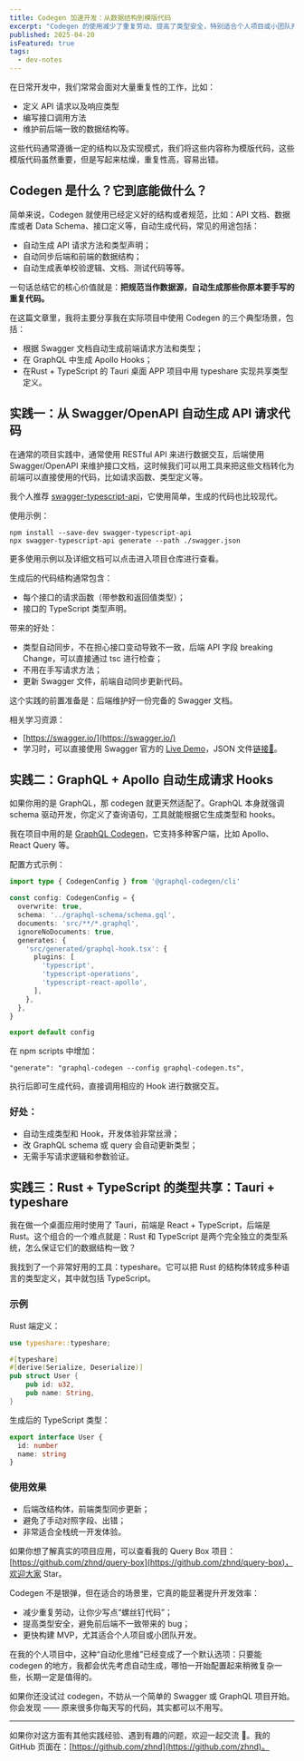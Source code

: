 ```yaml
---
title: Codegen 加速开发：从数据结构到模版代码
excerpt: "Codegen 的使用减少了重复劳动、提高了类型安全，特别适合个人项目或小团队开发。Codegen 虽不是万能，但用得好可以极大提高开发体验和项目质量。"
published: 2025-04-20
isFeatured: true
tags:
  - dev-notes
---
```


在日常开发中，我们常常会面对大量重复性的工作，比如：

- 定义 API 请求以及响应类型
- 编写接口调用方法
- 维护前后端一致的数据结构等。

这些代码通常遵循一定的结构以及实现模式，我们将这些内容称为模版代码，这些模版代码虽然重要，但是写起来枯燥，重复性高，容易出错。

## Codegen 是什么？它到底能做什么？

简单来说，Codegen 就使用已经定义好的结构或者规范，比如：API 文档、数据库或者 Data Schema、接口定义等，自动生成代码，常见的用途包括：

- 自动生成 API 请求方法和类型声明；
- 自动同步后端和前端的数据结构；
- 自动生成表单校验逻辑、文档、测试代码等等。

一句话总结它的核心价值就是：**把规范当作数据源，自动生成那些你原本要手写的重复代码。**

在这篇文章里，我将主要分享我在实际项目中使用 Codegen 的三个典型场景，包括：

- 根据 Swagger 文档自动生成前端请求方法和类型；
- 在 GraphQL 中生成 Apollo Hooks；
- 在Rust + TypeScript 的 Tauri 桌面 APP 项目中用 typeshare 实现共享类型定义。

## 实践一：从 Swagger/OpenAPI 自动生成 API 请求代码

在通常的项目实践中，通常使用 RESTful API 来进行数据交互，后端使用 Swagger/OpenAPI 来维护接口文档，这时候我们可以用工具来把这些文档转化为前端可以直接使用的代码，比如请求函数、类型定义等。

我个人推荐 [swagger-typescript-api](https://github.com/acacode/swagger-typescript-api)，它使用简单，生成的代码也比较现代。

使用示例：

```
npm install --save-dev swagger-typescript-api
npx swagger-typescript-api generate --path ./swagger.json
```

更多使用示例以及详细文档可以点击进入项目仓库进行查看。

生成后的代码结构通常包含：

- 每个接口的请求函数（带参数和返回值类型）；
- 接口的 TypeScript 类型声明。

带来的好处：

- 类型自动同步，不在担心接口变动导致不一致，后端 API 字段 breaking Change，可以直接通过 tsc 进行检查；
- 不用在手写请求方法；
- 更新 Swagger 文件，前端自动同步更新代码。

这个实践的前置准备是：后端维护好一份完备的 Swagger 文档。

相关学习资源：

- [https://swagger.io/](https://swagger.io/)
- 学习时，可以直接使用 Swagger 官方的 [Live Demo](https://petstore.swagger.io/)，JSON 文件[链接🔗](https://petstore.swagger.io/v2/swagger.json)。

## 实践二：GraphQL + Apollo 自动生成请求 Hooks

如果你用的是 GraphQL，那 codegen 就更天然适配了。GraphQL 本身就强调 schema 驱动开发，你定义了查询语句，工具就能根据它生成类型和 hooks。

我在项目中用的是 [GraphQL Codegen](https://the-guild.dev/graphql/codegen)，它支持多种客户端，比如 Apollo、React Query 等。

配置方式示例：

```typescript
import type { CodegenConfig } from '@graphql-codegen/cli'

const config: CodegenConfig = {
  overwrite: true,
  schema: '../graphql-schema/schema.gql',
  documents: 'src/**/*.graphql',
  ignoreNoDocuments: true,
  generates: {
    'src/generated/graphql-hook.tsx': {
      plugins: [
        'typescript',
        'typescript-operations',
        'typescript-react-apollo',
      ],
    },
  },
}

export default config
```

在 npm scripts 中增加：

```
"generate": "graphql-codegen --config graphql-codegen.ts",
```

执行后即可生成代码，直接调用相应的 Hook 进行数据交互。

### 好处：

- 自动生成类型和 Hook，开发体验非常丝滑；
- 改 GraphQL schema 或 query 会自动更新类型；
- 无需手写请求逻辑和参数验证。

## 实践三：Rust + TypeScript 的类型共享：Tauri + typeshare

我在做一个桌面应用时使用了 Tauri，前端是 React + TypeScript，后端是 Rust。这个组合的一个难点就是：Rust 和 TypeScript 是两个完全独立的类型系统，怎么保证它们的数据结构一致？

我找到了一个非常好用的工具：typeshare。它可以把 Rust 的结构体转成多种语言的类型定义，其中就包括 TypeScript。

### 示例

Rust 端定义：

```rust
use typeshare::typeshare;

#[typeshare]
#[derive(Serialize, Deserialize)]
pub struct User {
    pub id: u32,
    pub name: String,
}
```

生成后的 TypeScript 类型：

```typescript
export interface User {
  id: number
  name: string
}
```

### 使用效果

- 后端改结构体，前端类型同步更新；
- 避免了手动对照字段、出错；
- 非常适合全栈统一开发体验。

如果你想了解真实的项目应用，可以查看我的 Query Box 项目：[https://github.com/zhnd/query-box](https://github.com/zhnd/query-box)，欢迎大家 Star。

Codegen 不是银弹，但在适合的场景里，它真的能显著提升开发效率：

- 减少重复劳动，让你少写点“螺丝钉代码”；
- 提高类型安全，避免前后端不一致带来的 bug；
- 更快构建 MVP，尤其适合个人项目或小团队开发。

在我的个人项目中，这种“自动化思维”已经变成了一个默认选项：只要能 codegen 的地方，我都会优先考虑自动生成，哪怕一开始配置起来稍微复杂一些，长期一定是值得的。

如果你还没试过 codegen，不妨从一个简单的 Swagger 或 GraphQL 项目开始。你会发现 —— 原来很多你每天写的代码，其实都可以不用写。

---

如果你对这方面有其他实践经验、遇到有趣的问题，欢迎一起交流 👋。我的 GitHub 页面在：[https://github.com/zhnd](https://github.com/zhnd)。
